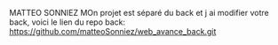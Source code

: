 MATTEO SONNIEZ
MOn projet est séparé du back et j ai modifier votre back, voici le lien du repo back: https://github.com/matteoSonniez/web_avance_back.git

